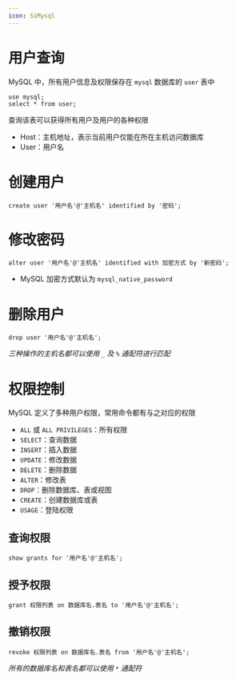 ```yaml
---
icon: SiMysql
---
```

# 用户查询

MySQL 中，所有用户信息及权限保存在 `mysql` 数据库的 `user` 表中

```mysql
use mysql;
select * from user;
```

查询该表可以获得所有用户及用户的各种权限

* Host：主机地址，表示当前用户仅能在所在主机访问数据库
* User：用户名
# 创建用户

```mysql
create user '用户名'@'主机名' identified by '密码';
```
# 修改密码

```mysql
alter user '用户名'@'主机名' identified with 加密方式 by '新密码';
```

* MySQL 加密方式默认为 `mysql_native_password`
# 删除用户

```mysql
drop user '用户名'@'主机名';
```

*三种操作的主机名都可以使用*  *`_`*  *及*  *`%`*  *通配符进行匹配*
# 权限控制

MySQL 定义了多种用户权限，常用命令都有与之对应的权限

* `ALL` 或 `ALL PRIVILEGES`：所有权限
* `SELECT`：查询数据
* `INSERT`：插入数据
* `UPDATE`：修改数据
* `DELETE`：删除数据
* `ALTER`：修改表
* `DROP`：删除数据库、表或视图
* `CREATE`：创建数据库或表
* `USAGE`：登陆权限
## 查询权限

```mysql
show grants for '用户名'@'主机名';
```
## 授予权限

```mysql
grant 权限列表 on 数据库名.表名 to '用户名'@'主机名';
```
## 撤销权限

```mysql
revoke 权限列表 on 数据库名.表名 from '用户名'@'主机名';
```

*所有的数据库名和表名都可以使用*  *`*`*  *通配符*

‍
